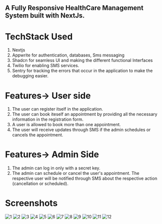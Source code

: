 ## A Fully Responsive HealthCare Management System built with NextJs.

# TechStack Used
1. Nextjs
2. Appwrite for authentication, databases, Sms messaging
3. Shadcn for seamless UI and making the different functional Interfaces
4. Twilio for enabling SMS services.
5. Sentry for tracking the errors that occur in the application to make the debugging easier.

# Features-> User side

1. The user can register itself in the application.
2. The user can book iteself an appointment by providing all the necessary information in the registration form.
3. A user is allowed to book more than one appointment.
4. The user will receive updates through SMS if the admin schedules or cancels the appointment.

# Features-> Admin Side
1. The admin can log in only with a secret key.
2. The admin can schedule or cancel the user's appointment. The respective user will be notified through SMS about the respective action (cancellation or scheduled).

# Screenshots
![1](https://github.com/user-attachments/assets/88d77b27-6b28-47af-b225-ec2da5fdf16a)
![2](https://github.com/user-attachments/assets/557fe2b4-b6b7-4919-bd46-818ee47f1195)
![3](https://github.com/user-attachments/assets/431e288f-b71e-4e7f-b4af-9b783dbbc455)
![4](https://github.com/user-attachments/assets/bc4a6f39-1e2c-477c-b096-8e971b172ed0)
![5](https://github.com/user-attachments/assets/f30ee2c7-175c-49af-aaf6-7b87c0d4d670)
![6](https://github.com/user-attachments/assets/04641fe4-a17a-46c2-aa3c-8c7a09061866)
![7](https://github.com/user-attachments/assets/cb7e4b58-aa1e-42a6-a191-9929851ce330)
![8](https://github.com/user-attachments/assets/b3630b2c-7944-4725-932d-6cd7aaba3f20)
![9](https://github.com/user-attachments/assets/d9368313-ef0d-48c1-b605-9e37733a2b1d)
![10](https://github.com/user-attachments/assets/83d692c2-7159-4de3-9e73-9b293a8096bc)
![11](https://github.com/user-attachments/assets/1c1175e8-8c0b-4013-85db-48fb93e6003b)
![12](https://github.com/user-attachments/assets/c02e3224-bd88-4203-b654-0aa948574b57)

